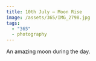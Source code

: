 ```yaml
---
title: 10th July — Moon Rise
image: /assets/365/IMG_2798.jpg
tags:
  - "365"
  - photography
---
```

An amazing moon during the day.
